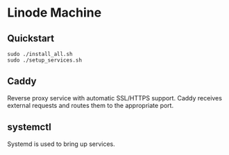 # Linode Machine

## Quickstart

```shell
sudo ./install_all.sh
sudo ./setup_services.sh
```

## Caddy

Reverse proxy service with automatic SSL/HTTPS support. Caddy receives external
requests and routes them to the appropriate port.

## systemctl

Systemd is used to bring up services.
